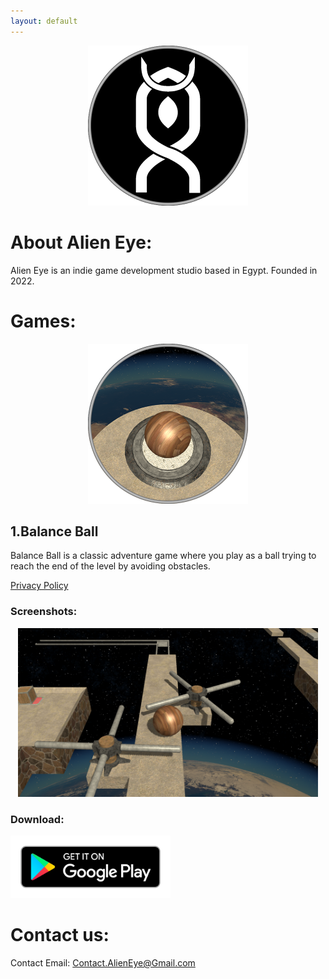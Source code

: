 ```yaml
---
layout: default
---
```


<p align="center">
  <img width="256" height="256" src="TEXTURES/WEB_ICON_AE.png">
</p>


# About Alien Eye:

Alien Eye is an indie game development studio based in Egypt.
Founded in 2022.




# Games:

<p align="center">
  <img width="256" height="256" src="TEXTURES/WEB_ICON_BB.png">
</p>

## 1.Balance Ball

Balance Ball is a classic adventure game where you play as a ball trying to reach the end of the level by avoiding obstacles.

[Privacy Policy](https://m7mods3eed.github.io/Balance-Ball.....Privacy-Policy)


### Screenshots:

<p align="center">
  <img width="480" height="270" src="TEXTURES/BB_SHOT.PNG">
</p>


### Download: 

<a href="https://www.google.com"><img width="256" height="100" href="https://www.googl.com" src="TEXTURES/PLAY_BADGE.png"></a>



# Contact us:

Contact Email: Contact.AlienEye@Gmail.com

